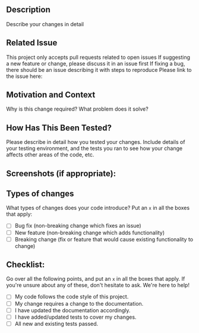<!--- Provide a general summary of your changes in the Title above -->

## Description

Describe your changes in detail

## Related Issue

This project only accepts pull requests related to open issues
If suggesting a new feature or change, please discuss it in an issue first
If fixing a bug, there should be an issue describing it with steps to reproduce
Please link to the issue here:

## Motivation and Context

Why is this change required? What problem does it solve?

## How Has This Been Tested?

Please describe in detail how you tested your changes.
Include details of your testing environment, and the tests you ran to
see how your change affects other areas of the code, etc.

## Screenshots (if appropriate):

## Types of changes

What types of changes does your code introduce? Put an `x` in all the boxes that apply:

- [ ] Bug fix (non-breaking change which fixes an issue)
- [ ] New feature (non-breaking change which adds functionality)
- [ ] Breaking change (fix or feature that would cause existing functionality to change)

## Checklist:

Go over all the following points, and put an `x` in all the boxes that apply.
If you're unsure about any of these, don't hesitate to ask. We're here to help!

- [ ] My code follows the code style of this project.
- [ ] My change requires a change to the documentation.
- [ ] I have updated the documentation accordingly.
- [ ] I have added/updated tests to cover my changes.
- [ ] All new and existing tests passed.
